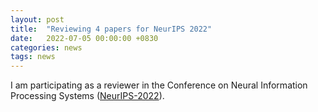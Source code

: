 ```yaml
---
layout: post
title:  "Reviewing 4 papers for NeurIPS 2022"
date:   2022-07-05 00:00:00 +0830
categories: news
tags: news
---
```


I am participating as a reviewer in the Conference on Neural Information Processing Systems (<a href= "https://nips.cc/Conferences/2022">NeurIPS-2022</a>).
